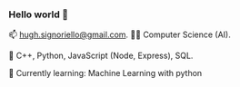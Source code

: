 ### Hello world 👋

📫 hugh.signoriello@gmail.com. 
👨‍🎓 Computer Science (AI). 

💬 C++, Python, JavaScript (Node, Express), SQL. 

🌱 Currently learning: Machine Learning with python

<!--
**hughmancoder/hughmancoder** is a ✨ _special_ ✨ repository because its `README.md` (this file) appears on your GitHub profile.

Here are some ideas to get you started:

- 🔭 I’m currently working on ...
- 🌱 I’m currently learning ...
- 👯 I’m looking to collaborate on ...
- 🤔 I’m looking for help with ...
- 💬 Ask me about ...
- 📫 How to reach me: ...
- 😄 Pronouns: ...
- ⚡ Fun fact: ...
-->
